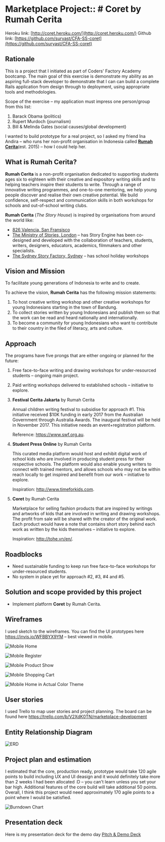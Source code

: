 # Marketplace Project:: # **Coret** by Rumah Cerita

Heroku link: [http://coret.heroku.com/](http://coret.heroku.com/)
Github link: [https://github.com/suryast/CFA-SS-coret](https://github.com/suryast/CFA-SS-coret)

## Rationale
This is a project that I initiated as part of Coders' Factory Academy bootcamp. The main goal of this exercise is demonstrate my ability as an aspiring full-stack developer to demonstrate that I can can build a complete Rails application from design through to deployment, using appropriate tools and methodologies.

Scope of the exercise – my application must impress one person/group from this list:
  1. Barack Obama (politics)
  2. Rupert Murdoch (journalism)
  3. Bill & Melinda Gates (social causes/global development)

I wanted to build prototype for a real project, so I asked my friend Ina Andira – who runs her non-profit organisation in Indonesia called [**Rumah Cerita**](https://www.facebook.com/rumahceritaorg/)(est. 2015) – how I could help her.

## What is Rumah Cerita?
**Rumah Cerita** is a non-profit organisation dedicated to supporting students ages six to eighteen with their creative and expository writing skills and to helping teachers inspire their students to write. Through a range of innovative writing programmes, and one-to-one mentoring, we help young people discover and realise their own creative potential. We build confidence, self-respect and communication skills in both workshops for schools and out-of-school writing clubs.

**Rumah Cerita** (*The Story House*) is inspired by organisations from around the world like:
- [826 Valencia, San Fransisco](http://826valencia.org/)
- [The Ministry of Stories, London](http://ministryofstories.org/) – has Story Engine has been co-designed and developed with the collaboration of teachers, students, writers, designers, educators, academics, filmmakers and other specialists.
- [The Sydney Story Factory, Sydney](http://www.sydneystoryfactory.org.au/) – has school holiday workshops

## Vision and Mission
To facilitate young generations of Indonesia to write and to create.

To achieve the vision, **Rumah Cerita** has the following mission statements:
  1. To host creative writing workshop and other creative workshops for young Indonesians starting in the town of Bandung.
  2. To collect stories written by young Indonesians and publish them so that the work can be read and heard nationally and internationally.
  3. To become a community for young Indonesians who want to contribute to their country in the filed of literacy, arts and culture.

## Approach
The programs have five prongs that are either ongoing or planned for the future:

  1. Free face-to-face writing and drawing workshops for under-resourced students – ongoing main project.
  2. Paid writing workshops delivered to established schools – initiative to explore.

  3. **Festival Cerita Jakarta** by Rumah Cerita

      Annual children writing festival to subsidise for approach #1. This initiative received $10K funding in early 2017 from the Australian Government through Australia Awards. The inaugural festival will be held in November 2017. This initiative needs an event+registration platform.

      Reference: https://www.swf.org.au.

  4. **Student Press Online** by Rumah Cerita

      This curated media platform would host and exhibit digital work of school kids who are involved in producing student press for their respective schools. The platform would also enable young writers to connect with trained mentors, and allows schools who may not be within reach locally to get inspired and benefit from our work – initiative to explore.

      Inspiration: http://www.timeforkids.com.

  5. **Coret** by Rumah Cerita

      Marketplace for selling fashion products that are inspired by writings and artworks of kids that are involved in writing and drawing workshops. The profit from sale will be shared with the creator of the original work. Each product would have a note that contains short story behind each work as written by the kids themselves – initiative to explore.

      Inspiration: http://tohe.vn/en/.

## Roadblocks
- Need sustainable funding to keep run free face-to-face workshops for under-resourced students.
- No system in place yet for approach #2, #3, #4 and #5.

## Solution and scope provided by this project
- Implement platform **Coret** by Rumah Cerita.

## Wireframes
I used sketch to the wireframes. You can find the UI prototypes here https://invis.io/WFBBYX9YM – best viewed in mobile.

![Mobile Home](http://res.cloudinary.com/suryast/image/upload/v1493126119/Mobile_Home_tt8f1v.jpg)

![Mobile Register](http://res.cloudinary.com/suryast/image/upload/v1493126317/Mobile_Register_wuagnk.jpg)

![Mobile Product Show](http://res.cloudinary.com/suryast/image/upload/v1493126349/Mobile_Product_Show_fuxyi6.jpg)

![Mobile Shopping Cart](http://res.cloudinary.com/suryast/image/upload/v1493126119/Mobile_Cart_lw4cxf.jpg)

![Mobile Home in Actual Color Theme](http://res.cloudinary.com/suryast/image/upload/v1493126119/Mobile_Home_Color_nf2i93.jpg)

## User stories
I used Trello to map user stories and project planning. The board can be found here https://trello.com/b/V2XdK0TN/marketplace-development

## Entity Relationship Diagram
![ERD](http://res.cloudinary.com/suryast/image/upload/v1493123433/Coret_by_Rumah_Cerita_3_3_ulx3ee.png)

## Project plan and estimation
I estimated that the core, production ready, prototype would take 120 agile points to build including UX and UI deasign and it would definitely take more than 2 weeks I had been allocated :D – you can't learn unless you set your bar high. Additional features of the core build will take additional 50 points. Overall, I think this project would need approximately 170 agile points to a point where I would be satisfied.

![Burndown Chart](http://res.cloudinary.com/suryast/image/upload/v1493124477/Burdown_Chart_cyv4ge.png)

## Presentation deck
Here is my presentation deck for the demo day
[Pitch & Demo Deck](https://docs.google.com/presentation/d/1d8Y3FRSWehFrRn9w1O236z6YpWO0wj8tH3RiSSEsKOE/edit?usp=sharing)
